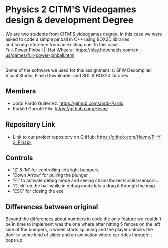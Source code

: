 # Physics 2 CITM'S Videogames design & development Degree

We are two students from CITM'S videogames degree, in this case we were asked to code a simple pinball in C++ using BOX2D libraries<br>
and taking reference from an existing one. In this case:<br> Full-Power Pinball || Hot Wheels : https://play.hotwheels.com/en-us/games/full-power-pinball.html <br> <br>

Some of the software we used for this assignment is: SFW Decompiler, Visual Studio, Flash Downloader and SDL & BOX2d libraries.<br>

## Members
* Jordi Pardo Guitérrez: https://github.com/Jordi-Pardo
* Eudald Garrofé Flix: https://github.com/Hevne

## Repository Link

* Link to our project repository on GitHub: https://github.com/Hevne/PHY-2_Pinabll

## Controls

* 'Z' & 'M' for controlling left/right bumpers
* 'Down Arrow' for pulling the plunger
* 'F1' to activate debug mode and seeing chains/boxes/circles/sensors...
* 'Click' on the ball while in debug mode lets u drag it through the map
* 'ESC' for closing the exe

## Differences between original

Beyond the differences about numbers in code the only feature we couldn't be in time to implement was 
the one where after hitting 5 fences on the left side of the bumpers, a wheel starts spinning and the player unlocks the door to some kind
of slider and an animation where car rides through it pops up.

